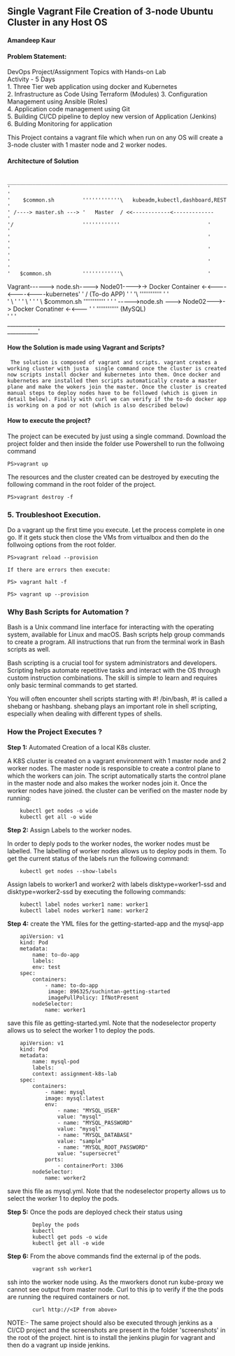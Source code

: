 
## Single Vagrant File Creation of 3-node Ubuntu Cluster in any Host OS
#### Amandeep Kaur
#### Problem Statement:
DevOps Project/Assignment	Topics with Hands-on Lab	
Activity - 5 Days	
    1. Three Tier web application using docker and Kubernetes 	
	2. Infrastructure as Code Using Terraform (Modules)	
	3. Configuration Management using Ansible (Roles)	
	4. Application code management using Git	
	5. Building CI/CD pipeline to deploy new version of Application (Jenkins)	
	6. Bulding Monitoring for application	

This Project contains a vagrant file which when run on any OS will create a 3-node cluster with 1 master node and 2 worker nodes.

#### Architecture of Solution
 	   ______________________________________________________________________________________
	'											                                               '
	'	 $common.sh	        ''''''''''''\   kubeadm,kubectl,dashboard,REST	                   '
	' /----> master.sh --->	'   Master  / <<------------<------------- 			               '
	'/			            ''''''''''''				            '           			   '
	'								                                '			               '
	'								                                '			               '
	'								                                '                          '
	'	$common.sh	        ''''''''''''\			                '			
Vagrant------>	node.sh---->    Node01---->-> Docker Container <-<----  <----<----kubernetes'
	'	 			                    /	  (To-do APP)	        '		                   '
    '\		   	            ''''''''''''				            '			 			   '		
	' \								                                '                          '
	' \								                                '                          '
	'  \	   $common.sh	   ''''''''''''				            '			               '
	'   \----->node.sh --->	    Node02--->-> Docker Conatiner  <-<---			               '
	'			               ''''''''''''	    (MySQL)					                                   
 	'											                                               '
	' _________________________________________________________________________________________'

#### How the Solution is made using Vagrant and Scripts?

     The solution is composed of vagrant and scripts. vagrant creates a working cluster with justa  single command once the cluster is created now scripts install docker and kubernetes into them. Once docker and kubernetes are installed then scripts automatically create a master plane and make the wokers join the master. Once the cluster is created manual steps to deploy nodes have to be followed (which is given in detail below). Finally with curl we can verify if the to-do docker app is working on a pod or not (which is also described below)
#### How to execute the project?

The project can be executed by just using a single command. Download the project folder and then inside the folder use Powershell to run the follwoing command

    PS>vagrant up
    
The resources and the cluster created can be destroyed by executing the following command in the root folder of the project.

    PS>vagrant destroy -f
    
 
### 5. Troubleshoot Execution.
Do a vagrant up the first time you execute. Let the process complete in one go. If it gets stuck then close the VMs from virtualbox and then do the follwoing options from the root folder.

	PS>vagrant reload --provision

	If there are errors then execute:

	PS> vagrant halt -f
	
	PS> vagrant up --provision
	
### Why Bash Scripts for Automation ?

Bash is a Unix command line interface for interacting with the operating system, available for Linux and macOS. Bash scripts help group commands to create a program. All instructions that run from the terminal work in Bash scripts as well.

Bash scripting is a crucial tool for system administrators and developers. Scripting helps automate repetitive tasks and interact with the OS through custom instruction combinations. The skill is simple to learn and requires only basic terminal commands to get started.

You will often encounter shell scripts starting with #! /bin/bash, #! is called a shebang or hashbang. shebang plays an important role in shell scripting, especially when dealing with different types of shells.

### How the Project Executes ?

**Step 1:** Automated Creation of a local K8s cluster.

A K8S cluster is created on a vagrant environment with 1 master node and 2 worker nodes. The master node is responsible to create a control plane to which the workers can join. The script automatically starts the control plane in the master node and also makes the worker nodes join it. Once the worker nodes have joined. the cluster can be verified on the master node by running:

		kubectl get nodes -o wide
		kubectl get all -o wide

**Step 2:** Assign Labels to the worker nodes.

In order to deply pods to the worker nodes, the worker nodes must be labelled. The labelling of worker nodes allows us to deploy pods in them. To get the current status of the labels run the following command:

		kubectl get nodes --show-labels

Assign labels to worker1 and worker2 with labels disktype=worker1-ssd and disktype=worker2-ssd by executing the following commands:

		kubectl label nodes worker1 name: worker1
		kubectl label nodes worker1 name: worker2

**Step 4:** create the YML files for the getting-started-app and the mysql-app

		apiVersion: v1
		kind: Pod
		metadata:
  			name: to-do-app
  			labels:
    		env: test
		spec:
  			containers:
  				- name: to-do-app
    			 image: 896325/suchintan-getting-started
    			 imagePullPolicy: IfNotPresent
  			nodeSelector:
    			name: worker1

save this file as getting-started.yml. Note that the nodeselector property allows us to select the worker 1 to deploy the pods.

		apiVersion: v1
		kind: Pod
		metadata:
  			name: mysql-pod
  			labels:
    		context: assignment-k8s-lab
		spec:
  			containers:
    			- name: mysql
      		 	image: mysql:latest
      			env:
        			- name: "MYSQL_USER"
          		  	value: "mysql"
        			- name: "MYSQL_PASSWORD"
          	  	  	value: "mysql"
        			- name: "MYSQL_DATABASE"
         	  	  	value: "sample"
        			- name: "MYSQL_ROOT_PASSWORD"
          	  	  	value: "supersecret"
      			ports:
        			- containerPort: 3306
			nodeSelector:
    			name: worker2
save this file as mysql.yml. Note that the nodeselector property allows us to select the worker 1 to deploy the pods.
 
**Step 5:** Once the pods are deployed check their status using

			Deploy the pods 
			kubectl 
			kubectl get pods -o wide
			kubectl get all -o wide

**Step 6:** From the above commands find the external ip of the pods. 

			vagrant ssh worker1
			
ssh into the worker node using. As the mworkers donot run kube-proxy we cannot see output from master node. Curl to this ip to verify if the the pods are running the required containers or not.


			curl http://<IP from above> 

NOTE:- The same project should also be executed through jenkins as a CI/CD project and the screenshots are present in the folder 'screenshots' in the root of the project. hint is to install the jenkins plugin for vagrant and then do a vagrant up inside jenkins.
